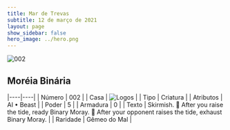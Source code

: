 ```yaml
---
title: Mar de Trevas
subtitle: 12 de março de 2021
layout: page
show_sidebar: false
hero_image: ../hero.png
---
```


![002](https://cdn.keyforgegame.com/media/card_front/pt/496_002_QQGF32M8J5F5_pt.png)

## Moréia Binária

|----|----|
| Número | 002 |
| Casa | ![Logos](https://archonarcana.com/images/thumb/c/ce/Logos.png/22px-Logos.png "Logos") |
| Tipo | Criatura |
| Atributos | AI • Beast |
| Poder | 5 |
| Armadura | 0 |
| Texto | Skirmish.   After you raise the tide, ready Binary Moray.   After your opponent raises the tide, exhaust Binary Moray. |
| Raridade | Gêmeo do Mal |
